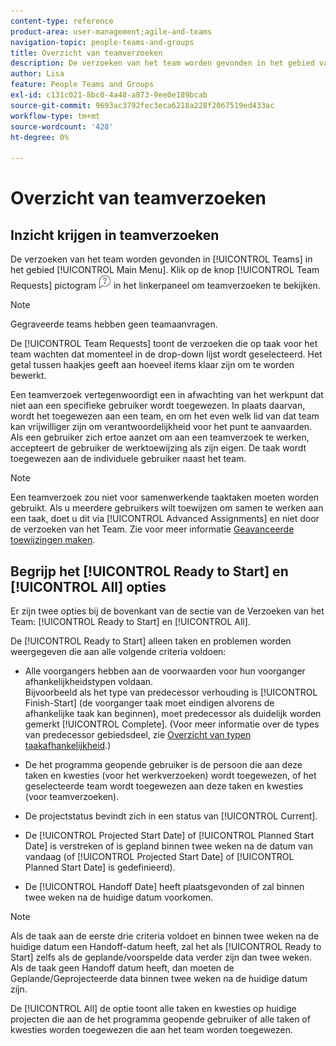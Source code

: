 ```yaml
---
content-type: reference
product-area: user-management;agile-and-teams
navigation-topic: people-teams-and-groups
title: Overzicht van teamverzoeken
description: De verzoeken van het team worden gevonden in het gebied van Teams in het Belangrijkste Menu.
author: Lisa
feature: People Teams and Groups
exl-id: c131c021-8bc0-4a48-a873-9ee0e189bcab
source-git-commit: 9693ac3792fec3eca6218a228f2067519ed433ac
workflow-type: tm+mt
source-wordcount: '428'
ht-degree: 0%

---
```


# Overzicht van teamverzoeken

## Inzicht krijgen in teamverzoeken

De verzoeken van het team worden gevonden in [!UICONTROL Teams] in het gebied [!UICONTROL Main Menu]. Klik op de knop [!UICONTROL Team Requests] pictogram ![Aanvraagpictogram](assets/request-icon.png) in het linkerpaneel om teamverzoeken te bekijken.

>[!NOTE]
>
>Gegraveerde teams hebben geen teamaanvragen.

De [!UICONTROL Team Requests] toont de verzoeken die op taak voor het team wachten dat momenteel in de drop-down lijst wordt geselecteerd. Het getal tussen haakjes geeft aan hoeveel items klaar zijn om te worden bewerkt.

Een teamverzoek vertegenwoordigt een in afwachting van het werkpunt dat niet aan een specifieke gebruiker wordt toegewezen. In plaats daarvan, wordt het toegewezen aan een team, en om het even welk lid van dat team kan vrijwilliger zijn om verantwoordelijkheid voor het punt te aanvaarden. Als een gebruiker zich ertoe aanzet om aan een teamverzoek te werken, accepteert de gebruiker de werktoewijzing als zijn eigen. De taak wordt toegewezen aan de individuele gebruiker naast het team.

>[!NOTE]
>
>Een teamverzoek zou niet voor samenwerkende taaktaken moeten worden gebruikt. Als u meerdere gebruikers wilt toewijzen om samen te werken aan een taak, doet u dit via [!UICONTROL Advanced Assignments] en niet door de verzoeken van het Team. Zie voor meer informatie [Geavanceerde toewijzingen maken](../../manage-work/tasks/assign-tasks/create-advanced-assignments.md).

## Begrijp het [!UICONTROL Ready to Start] en [!UICONTROL All] opties

Er zijn twee opties bij de bovenkant van de sectie van de Verzoeken van het Team: [!UICONTROL Ready to Start] en [!UICONTROL All].

De [!UICONTROL Ready to Start] alleen taken en problemen worden weergegeven die aan alle volgende criteria voldoen:

* Alle voorgangers hebben aan de voorwaarden voor hun voorganger afhankelijkheidstypen voldaan.\
   Bijvoorbeeld als het type van predecessor verhouding is [!UICONTROL Finish-Start] (de voorganger taak moet eindigen alvorens de afhankelijke taak kan beginnen), moet predecessor als duidelijk worden gemerkt [!UICONTROL Complete]. (Voor meer informatie over de types van predecessor gebiedsdeel, zie [Overzicht van typen taakafhankelijkheid](../../manage-work/tasks/use-prdcssrs/task-dependency-types.md).)

* De het programma geopende gebruiker is de persoon die aan deze taken en kwesties (voor het werkverzoeken) wordt toegewezen, of het geselecteerde team wordt toegewezen aan deze taken en kwesties (voor teamverzoeken).
* De projectstatus bevindt zich in een status van [!UICONTROL Current].
* De [!UICONTROL Projected Start Date] of [!UICONTROL Planned Start Date] is verstreken of is gepland binnen twee weken na de datum van vandaag (of [!UICONTROL Projected Start Date] of [!UICONTROL Planned Start Date] is gedefinieerd).
* De [!UICONTROL Handoff Date] heeft plaatsgevonden of zal binnen twee weken na de huidige datum voorkomen.

>[!NOTE]
>
>Als de taak aan de eerste drie criteria voldoet en binnen twee weken na de huidige datum een Handoff-datum heeft, zal het als [!UICONTROL Ready to Start] zelfs als de geplande/voorspelde data verder zijn dan twee weken. Als de taak geen Handoff datum heeft, dan moeten de Geplande/Geprojecteerde data binnen twee weken na de huidige datum zijn.

De [!UICONTROL All] de optie toont alle taken en kwesties op huidige projecten die aan de het programma geopende gebruiker of alle taken of kwesties worden toegewezen die aan het team worden toegewezen.
